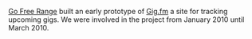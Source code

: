 [Go Free Range](/) built an early prototype of [Gig.fm][] a site for tracking upcoming gigs. We were involved in the project from January 2010 until March 2010.

[Gig.fm]: http://gig.fm
